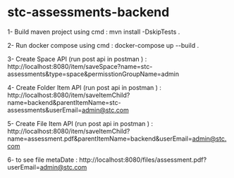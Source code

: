 # stc-assessments-backend

1- Build maven project using cmd : mvn install -DskipTests .

2- Run docker compose using cmd : docker-compose up --build .

3- Create Space API (run post api in postman ) : http://localhost:8080/item/saveSpace?name=stc-assessments&type=space&permisstionGroupName=admin

4- Create Folder Item API (run post api in postman ) : http://localhost:8080/item/saveItemChild?name=backend&parentItemName=stc-assessments&userEmail=admin@stc.com

5- Create File Item API (run post api in postman ) : http://localhost:8080/item/saveItemChild?name=assessment.pdf&parentItemName=backend&userEmail=admin@stc.com

6- to see file  metaDate : http://localhost:8080/files/assessment.pdf?userEmail=admin@stc.com
    
     

